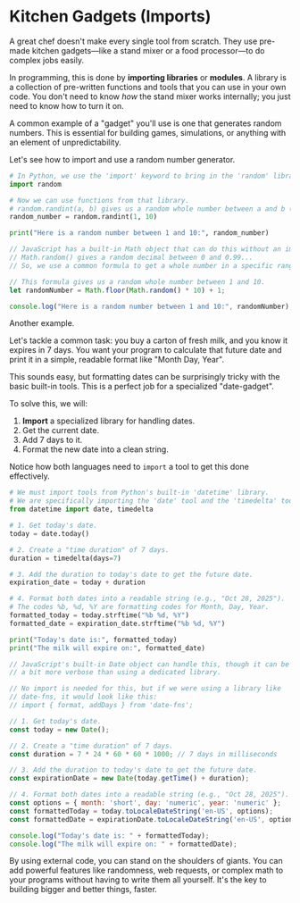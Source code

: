 # Kitchen Gadgets (Imports)

A great chef doesn't make every single tool from scratch. They use pre-made kitchen gadgets—like a stand mixer or a food processor—to do complex jobs easily.

In programming, this is done by **importing libraries** or **modules**. A library is a collection of pre-written functions and tools that you can use in your own code. You don't need to know *how* the stand mixer works internally; you just need to know how to turn it on.

A common example of a "gadget" you'll use is one that generates random numbers. This is essential for building games, simulations, or anything with an element of unpredictability.

Let's see how to import and use a random number generator.

<!-- langtabs-start -->

```python
# In Python, we use the 'import' keyword to bring in the 'random' library.
import random

# Now we can use functions from that library.
# random.randint(a, b) gives us a random whole number between a and b (inclusive).
random_number = random.randint(1, 10)

print("Here is a random number between 1 and 10:", random_number)
```

```javascript
// JavaScript has a built-in Math object that can do this without an import.
// Math.random() gives a random decimal between 0 and 0.99...
// So, we use a common formula to get a whole number in a specific range.

// This formula gives us a random whole number between 1 and 10.
let randomNumber = Math.floor(Math.random() * 10) + 1;

console.log("Here is a random number between 1 and 10:", randomNumber);
```

<!-- langtabs-end -->

Another example.

Let's tackle a common task: you buy a carton of fresh milk, and you know it expires in 7 days. You want your program to calculate that future date and print it in a simple, readable format like "Month Day, Year".

This sounds easy, but formatting dates can be surprisingly tricky with the basic built-in tools. This is a perfect job for a specialized "date-gadget".

To solve this, we will:
1.  **Import** a specialized library for handling dates.
2.  Get the current date.
3.  Add 7 days to it.
4.  Format the new date into a clean string.

Notice how both languages need to `import` a tool to get this done effectively.

<!-- langtabs-start -->

```python
# We must import tools from Python's built-in 'datetime' library.
# We are specifically importing the 'date' tool and the 'timedelta' tool.
from datetime import date, timedelta

# 1. Get today's date.
today = date.today()

# 2. Create a "time duration" of 7 days.
duration = timedelta(days=7)

# 3. Add the duration to today's date to get the future date.
expiration_date = today + duration

# 4. Format both dates into a readable string (e.g., "Oct 28, 2025").
# The codes %b, %d, %Y are formatting codes for Month, Day, Year.
formatted_today = today.strftime("%b %d, %Y")
formatted_date = expiration_date.strftime("%b %d, %Y")

print("Today's date is:", formatted_today)
print("The milk will expire on:", formatted_date)
```

```javascript
// JavaScript's built-in Date object can handle this, though it can be
// a bit more verbose than using a dedicated library.

// No import is needed for this, but if we were using a library like
// date-fns, it would look like this:
// import { format, addDays } from 'date-fns';

// 1. Get today's date.
const today = new Date();

// 2. Create a "time duration" of 7 days.
const duration = 7 * 24 * 60 * 60 * 1000; // 7 days in milliseconds

// 3. Add the duration to today's date to get the future date.
const expirationDate = new Date(today.getTime() + duration);

// 4. Format both dates into a readable string (e.g., "Oct 28, 2025").
const options = { month: 'short', day: 'numeric', year: 'numeric' };
const formattedToday = today.toLocaleDateString('en-US', options);
const formattedDate = expirationDate.toLocaleDateString('en-US', options);

console.log("Today's date is: " + formattedToday);
console.log("The milk will expire on: " + formattedDate);
```

<!-- langtabs-end -->

By using external code, you can stand on the shoulders of giants. You can add powerful features like randomness, web requests, or complex math to your programs without having to write them all yourself. It's the key to building bigger and better things, faster.

